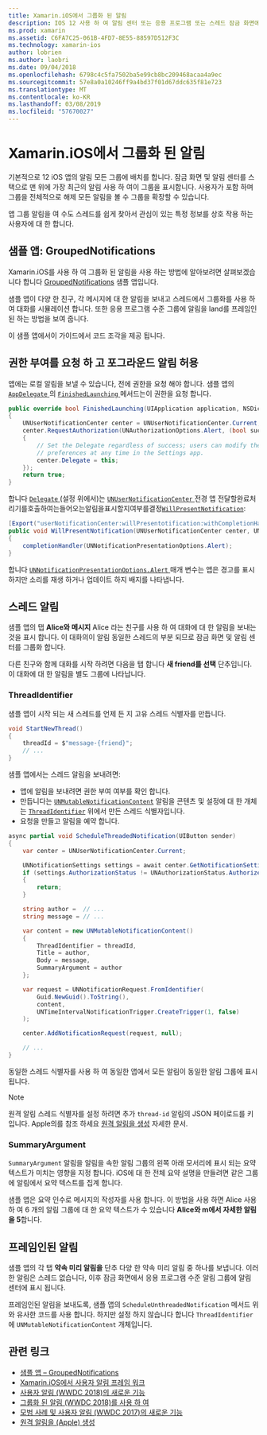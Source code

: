 ```yaml
---
title: Xamarin.iOS에서 그룹화 된 알림
description: IOS 12 사용 하 여 알림 센터 또는 응용 프로그램 또는 스레드 잠금 화면에서 알림 그룹 가능성이 있습니다. 이 문서는 스레드를 보내는 방법 및 Xamarin.iOS 사용 하 여 프레임인된 알림을 설명 합니다.
ms.prod: xamarin
ms.assetid: C6FA7C25-061B-4FD7-8E55-88597D512F3C
ms.technology: xamarin-ios
author: lobrien
ms.author: laobri
ms.date: 09/04/2018
ms.openlocfilehash: 6798c4c5fa7502ba5e99cb8bc209468acaa4a9ec
ms.sourcegitcommit: 57e8a0a10246ff9a4bd37f01d67ddc635f81e723
ms.translationtype: MT
ms.contentlocale: ko-KR
ms.lasthandoff: 03/08/2019
ms.locfileid: "57670027"
---
```

# <a name="grouped-notifications-in-xamarinios"></a>Xamarin.iOS에서 그룹화 된 알림

기본적으로 12 iOS 앱의 알림 모든 그룹에 배치를 합니다. 잠금 화면 및 알림 센터를 스택으로 맨 위에 가장 최근의 알림 사용 하 여이 그룹을 표시합니다. 사용자가 포함 하며 그룹을 전체적으로 해제 모든 알림을 볼 수 그룹을 확장할 수 있습니다.

앱 그룹 알림을 여 수도 스레드를 쉽게 찾아서 관심이 있는 특정 정보를 상호 작용 하는 사용자에 대 한 합니다.

## <a name="sample-app-groupednotifications"></a>샘플 앱: GroupedNotifications

Xamarin.iOS를 사용 하 여 그룹화 된 알림을 사용 하는 방법에 알아보려면 살펴보겠습니다 합니다 [GroupedNotifications](https://developer.xamarin.com/samples/monotouch/iOS12/GroupedNotifications) 샘플 앱입니다.

샘플 앱이 다양 한 친구, 각 메시지에 대 한 알림을 보내고 스레드에서 그룹화를 사용 하 여 대화를 시뮬레이션 합니다. 또한 응용 프로그램 수준 그룹에 알림을 land를 프레임인된 하는 방법을 보여 줍니다.

이 샘플 앱에서이 가이드에서 코드 조각을 제공 됩니다.

## <a name="request-authorization-and-allow-foreground-notifications"></a>권한 부여를 요청 하 고 포그라운드 알림 허용

앱에는 로컬 알림을 보낼 수 있습니다, 전에 권한을 요청 해야 합니다. 샘플 앱의 [ `AppDelegate` ](xref:UIKit.UIApplicationDelegate)의 [ `FinishedLaunching` ](xref:UIKit.UIApplicationDelegate.FinishedLaunching(UIKit.UIApplication,Foundation.NSDictionary)) 메서드는이 권한을 요청 합니다.

```csharp
public override bool FinishedLaunching(UIApplication application, NSDictionary launchOptions)
{
    UNUserNotificationCenter center = UNUserNotificationCenter.Current;
    center.RequestAuthorization(UNAuthorizationOptions.Alert, (bool success, NSError error) =>
    {
        // Set the Delegate regardless of success; users can modify their notification
        // preferences at any time in the Settings app.
        center.Delegate = this;
    });
    return true;
}
```

합니다 [ `Delegate` ](xref:UserNotifications.UNUserNotificationCenter.Delegate) (설정 위에서)는 [ `UNUserNotificationCenter` ](xref:UserNotifications.UNUserNotificationCenter) 전경 앱 전달할완료처리기를호출하여는들어오는알림을표시할지여부를결정[`WillPresentNotification`](xref:UserNotifications.UNUserNotificationCenterDelegate_Extensions.WillPresentNotification(UserNotifications.IUNUserNotificationCenterDelegate,UserNotifications.UNUserNotificationCenter,UserNotifications.UNNotification,System.Action{UserNotifications.UNNotificationPresentationOptions})):

```csharp
[Export("userNotificationCenter:willPresentotification:withCompletionHandler:")]
public void WillPresentNotification(UNUserNotificationCenter center, UNNotification notification, System.Action<UNNotificationPresentationOptions> completionHandler)
{
    completionHandler(UNNotificationPresentationOptions.Alert);
}
```

합니다 [ `UNNotificationPresentationOptions.Alert` ](xref:UserNotifications.UNNotificationPresentationOptions) 매개 변수는 앱은 경고를 표시 하지만 소리를 재생 하거나 업데이트 하지 배지를 나타냅니다.

## <a name="threaded-notifications"></a>스레드 알림

샘플 앱의 탭 **Alice와 메시지** Alice 라는 친구를 사용 하 여 대화에 대 한 알림을 보내는 것을 표시 합니다.
이 대화의이 알림 동일한 스레드의 부분 되므로 잠금 화면 및 알림 센터를 그룹화 합니다.

다른 친구와 함께 대화를 시작 하려면 다음을 탭 합니다 **새 friend를 선택** 단추입니다. 이 대화에 대 한 알림을 별도 그룹에 나타납니다.

### <a name="threadidentifier"></a>ThreadIdentifier

샘플 앱이 시작 되는 새 스레드를 언제 든 지 고유 스레드 식별자를 만듭니다.

```csharp
void StartNewThread()
{
    threadId = $"message-{friend}";
    // ...
}
```

샘플 앱에서는 스레드 알림을 보내려면:

- 앱에 알림을 보내려면 권한 부여 여부를 확인 합니다.
- 만듭니다는 [`UNMutableNotificationContent`](xref:UserNotifications.UNMutableNotificationContent)
알림을 콘텐츠 및 설정에 대 한 개체는 [`ThreadIdentifier`](xref:UserNotifications.UNMutableNotificationContent.ThreadIdentifier)
위에서 만든 스레드 식별자입니다.
- 요청을 만들고 알림을 예약 합니다.

```csharp
async partial void ScheduleThreadedNotification(UIButton sender)
{
    var center = UNUserNotificationCenter.Current;

    UNNotificationSettings settings = await center.GetNotificationSettingsAsync();
    if (settings.AuthorizationStatus != UNAuthorizationStatus.Authorized)
    {
        return;
    }

    string author =  // ...
    string message = // ...

    var content = new UNMutableNotificationContent()
    {
        ThreadIdentifier = threadId,
        Title = author,
        Body = message,
        SummaryArgument = author
    };

    var request = UNNotificationRequest.FromIdentifier(
        Guid.NewGuid().ToString(),
        content,
        UNTimeIntervalNotificationTrigger.CreateTrigger(1, false)
    );

    center.AddNotificationRequest(request, null);

    // ...
}
```

동일한 스레드 식별자를 사용 하 여 동일한 앱에서 모든 알림이 동일한 알림 그룹에 표시 됩니다.

> [!NOTE]
> 원격 알림 스레드 식별자를 설정 하려면 추가 `thread-id` 알림의 JSON 페이로드를 키입니다. Apple의를 참조 하세요 [원격 알림을 생성](https://developer.apple.com/documentation/usernotifications/setting_up_a_remote_notification_server/generating_a_remote_notification) 자세한 문서.

### <a name="summaryargument"></a>SummaryArgument

`SummaryArgument` 알림을 알림을 속한 알림 그룹의 왼쪽 아래 모서리에 표시 되는 요약 텍스트가 미치는 영향을 지정 합니다. iOS에 대 한 전체 요약 설명을 만들려면 같은 그룹에 알림에서 요약 텍스트를 집계 합니다.

샘플 앱은 요약 인수로 메시지의 작성자를 사용 합니다. 이 방법을 사용 하면 Alice 사용 하 여 6 개의 알림 그룹에 대 한 요약 텍스트가 수 있습니다 **Alice와 m에서 자세한 알림을 5**합니다.

## <a name="unthreaded-notifications"></a>프레임인된 알림

샘플 앱의 각 탭 **약속 미리 알림을** 단추 다양 한 약속 미리 알림 중 하나를 보냅니다. 이러한 알림은 스레드 없습니다, 이후 잠금 화면에서 응용 프로그램 수준 알림 그룹에 알림 센터에 표시 됩니다.

프레임인된 알림을 보내도록, 샘플 앱의 `ScheduleUnthreadedNotification` 메서드 위와 유사한 코드를 사용 합니다.
하지만 설정 하지 않습니다 합니다 `ThreadIdentifier` 에 `UNMutableNotificationContent` 개체입니다.

## <a name="related-links"></a>관련 링크

- [샘플 앱 – GroupedNotifications](https://developer.xamarin.com/samples/monotouch/iOS12/GroupedNotifications)
- [Xamarin.iOS에서 사용자 알림 프레임 워크](~/ios/platform/user-notifications/index.md)
- [사용자 알림 (WWDC 2018)의 새로운 기능](https://developer.apple.com/videos/play/wwdc2018/710/)
- [그룹화 된 알림 (WWDC 2018)를 사용 하 여](https://developer.apple.com/videos/play/wwdc2018/711/)
- [모범 사례 및 사용자 알림 (WWDC 2017)의 새로운 기능](https://developer.apple.com/videos/play/wwdc2017/708/)
- [원격 알림을 (Apple) 생성](https://developer.apple.com/documentation/usernotifications/setting_up_a_remote_notification_server/generating_a_remote_notification)
